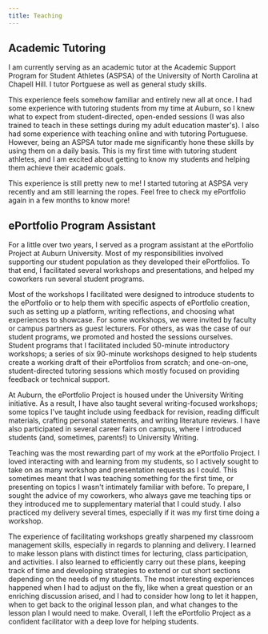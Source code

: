```yaml
---
title: Teaching
---
```


## Academic Tutoring

I am currently serving as an academic tutor at the Academic Support Program for Student Athletes (ASPSA) of the University of North Carolina at Chapell Hill. I tutor Portguese as well as general study skills.

This experience feels somehow familiar and entirely new all at once. I had some experience with tutoring students from my time at Auburn, so I knew what to expect from student-directed, open-ended sessions (I was also trained to teach in these settings during my adult education master's). I also had some experience with teaching online and with tutoring Portuguese. However, being an ASPSA tutor made me significantly hone these skills by using them on a daily basis. This is my first time with tutoring student athletes, and I am excited about getting to know my students and helping them achieve their academic goals.

This experience is still pretty new to me! I started tutoring at ASPSA very recently and am still learning the ropes. Feel free to check my ePortfolio again in a few months to know more!

## ePortfolio Program Assistant

For a little over two years, I served as a program assistant at the ePortfolio Project at Auburn University. Most of my responsibilities involved supporting our student population as they developed their ePortfolios. To that end, I facilitated several workshops and presentations, and helped my coworkers run several student programs.

Most of the workshops I facilitated were designed to introduce students to the ePortfolio or to help them with specific aspects of ePortfolio creation, such as setting up a platform, writing reflections, and choosing what experiences to showcase. For some workshops, we were invited by faculty or campus partners as guest lecturers. For others, as was the case of our student programs, we promoted and hosted the sessions ourselves. Student programs that I facilitated included 50-minute introductory workshops; a series of six 90-minute workshops designed to help students create a working draft of their ePortfolios from scratch; and one-on-one, student-directed tutoring sessions which mostly focused on providing feedback or technical support.

At Auburn, the ePortfolio Project is housed under the University Writing initiative. As a result, I have also taught several writing-focused workshops; some topics I've taught include using feedback for revision, reading difficult materials, crafting personal statements, and writing literature reviews. I have also participated in several career fairs on campus, where I introduced students (and, sometimes, parents!) to University Writing.

Teaching was the most rewarding part of my work at the ePortfolio Project. I loved interacting with and learning from my students, so I actively sought to take on as many workshop and presentation requests as I could. This sometimes meant that I was teaching something for the first time, or presenting on topics I wasn't intimately familiar with before. To prepare, I sought the advice of my coworkers, who always gave me teaching tips or they introduced me to supplementary material that I could study. I also practiced my delivery several times, especially if it was my first time doing a workshop.

The experience of facilitating workshops greatly sharpened my classroom management skills, especially in regards to planning and delivery. I learned to make lesson plans with distinct times for lecturing, class participation, and activities. I also learned to efficiently carry out these plans, keeping track of time and developing strategies to extend or cut short sections depending on the needs of my students. The most interesting experiences happened when I had to adjust on the fly, like when a great question or an enriching discussion arised, and I had to consider how long to let it happen, when to get back to the original lesson plan, and what changes to the lesson plan I would need to make. Overall, I left the ePortfolio Project as a confident facilitator with a deep love for helping students.